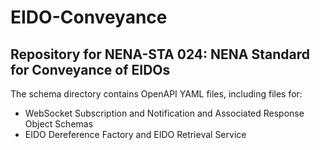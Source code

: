 # EIDO-Conveyance
## Repository for NENA-STA 024: NENA Standard for Conveyance of EIDOs ##

The schema directory contains OpenAPI YAML files, including files for:

* WebSocket Subscription and Notification and Associated Response Object Schemas
* EIDO Dereference Factory and EIDO Retrieval Service
